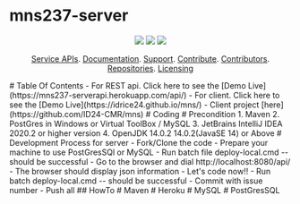 # mns237-server
<p align="center">
	<a href="https://github.com/ID24-CMR/mns237-server/issues" title="Open Issues"><img src="https://img.shields.io/github/issues/ID24-CMR/mns237-server?style=flat-square"></a>
	<a href="https://app.circleci.com/pipelines/github/ID24-CMR/mns237-server" title="Circleci"><img src="https://img.shields.io/circleci/build/github/ID24-CMR/mns237-server?color=green&logo=red&style=flat-square?style=flat-square"></a>
  <a href="https://github.com/ID24-CMR/mns237-server/blob/mns237/LICENSE" title="License"><img src="https://img.shields.io/github/license/ID24-CMR/mns237-serve?style=flat-square"
  	></a>
</p>
<p align="center">
	<a href="#service-apis">Service APIs</a>.
	<a href="#documentation">Documentation</a>.
	<a href="#support-and-feedback">Support</a>.
	<a href="#how-to-contribute">Contribute</a>.
	<a href="#contributors">Contributors</a>.
	<a href="#repositories">Repositories</a>.
	<a href="#liecensing">Licensing</a>
</p>
# Table Of Contents
- For REST api. Click here to see the [Demo Live](https://mns237-serverapi.herokuapp.com/api/)
- For client. Click here to see the [Demo Live](https://idrice24.github.io/mns/)  
- Client project [here](https://github.com/ID24-CMR/mns)
# Coding
# Precondition
1. Maven
2. PostGres in Windows or Virtual ToolBox / MySQL
3. JetBrains IntelliJ IDEA 2020.2 or higher version
4. OpenJDK 14.0.2 14.0.2(JavaSE 14) or Above
# Development Process for server
- Fork/Clone the code
- Prepare your machine to use PostGresSQl or MySQL
- Run batch file deploy-local.cmd -- should be successful
- Go to the browser and dial http://localhost:8080/api/
- The browser should display json information
- Let's code now!!
- Run batch deploy-local.cmd -- should be successful
- Commit with issue number
- Push all
## HowTo
# Maven
# Heroku
# MySQL
# PostGresSQL
